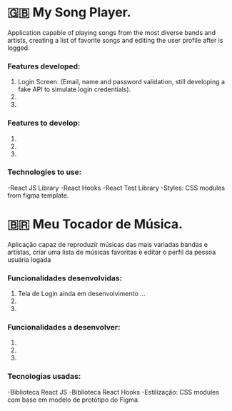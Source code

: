 # 🇬🇧 My Song Player.

Application capable of playing songs from the most diverse bands and artists, creating a list of favorite songs and editing the user profile after is logged.

### Features developed:

 1. Login Screen. (Email, name and password validation, still developing a fake API to simulate login credentials).
 2. 
 3. 
 
### Features to develop: 
 1.
 2.
 3.

### Technologies to use: 
-React JS Library
-React Hooks
-React Test Library
-Styles: CSS modules from figma template.
 
 # 🇧🇷 Meu Tocador de Música.

Aplicação capaz de reproduzir músicas das mais variadas bandas e artistas, criar uma lista de músicas favoritas e editar o perfil da pessoa usuária logada


### Funcionalidades desenvolvidas:

 1. Tela de Login ainda em desenvolvimento ... 
 2.  
 3. 
 ### Funcionalidades a desenvolver: 
  1.
 2.
 3.
### Tecnologias usadas: 
-Biblioteca React JS 
-Biblioteca React Hooks
-Estilização: CSS modules com base em modelo de protótipo do Figma.

